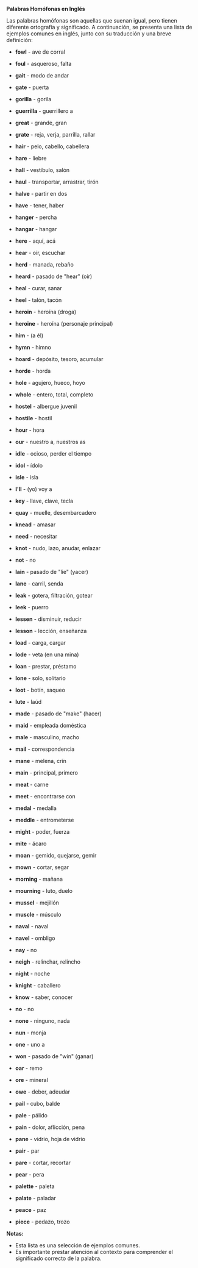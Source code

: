 **Palabras Homófonas en Inglés**

Las palabras homófonas son aquellas que suenan igual, pero tienen diferente ortografía y significado. A continuación, se presenta una lista de ejemplos comunes en inglés, junto con su traducción y una breve definición:

*   **fowl** - ave de corral
*   **foul** - asqueroso, falta

*   **gait** - modo de andar
*   **gate** - puerta

*   **gorilla** - gorila
*   **guerrilla** - guerrillero a

*   **great** - grande, gran
*   **grate** - reja, verja, parrilla, rallar

*   **hair** - pelo, cabello, cabellera
*   **hare** - liebre

*   **hall** - vestíbulo, salón
*   **haul** - transportar, arrastrar, tirón

*   **halve** - partir en dos
*   **have** - tener, haber

*   **hanger** - percha
*   **hangar** - hangar

*   **here** - aquí, acá
*   **hear** - oír, escuchar

*   **herd** - manada, rebaño
*   **heard** - pasado de "hear" (oír)

*   **heal** - curar, sanar
*   **heel** - talón, tacón

*   **heroin** - heroína (droga)
*   **heroine** - heroína (personaje principal)

*   **him** - (a él)
*   **hymn** - himno

*   **hoard** - depósito, tesoro, acumular
*   **horde** - horda

*   **hole** - agujero, hueco, hoyo
*   **whole** - entero, total, completo

*   **hostel** - albergue juvenil
*   **hostile** - hostil

*   **hour** - hora
*   **our** - nuestro a, nuestros as

*   **idle** - ocioso, perder el tiempo
*   **idol** - ídolo

*   **isle** - isla
*   **I'll** - (yo) voy a

*   **key** - llave, clave, tecla
*   **quay** - muelle, desembarcadero

*   **knead** - amasar
*   **need** - necesitar

*   **knot** - nudo, lazo, anudar, enlazar
*   **not** - no

*   **lain** - pasado de "lie" (yacer)
*   **lane** - carril, senda

*   **leak** - gotera, filtración, gotear
*   **leek** - puerro

*   **lessen** - disminuir, reducir
*   **lesson** - lección, enseñanza

*   **load** - carga, cargar
*   **lode** - veta (en una mina)

*   **loan** - prestar, préstamo
*   **lone** - solo, solitario

*   **loot** - botín, saqueo
*   **lute** - laúd

*   **made** - pasado de "make" (hacer)
*   **maid** - empleada doméstica

*   **male** - masculino, macho
*   **mail** - correspondencia

*   **mane** - melena, crín
*   **main** - principal, primero

*   **meat** - carne
*   **meet** - encontrarse con

*   **medal** - medalla
*   **meddle** - entrometerse

*   **might** - poder, fuerza
*   **mite** - ácaro

*   **moan** - gemido, quejarse, gemir
*   **mown** - cortar, segar

*   **morning** - mañana
*   **mourning** - luto, duelo

*   **mussel** - mejillón
*   **muscle** - músculo

*   **naval** - naval
*   **navel** - ombligo

*   **nay** - no
*   **neigh** - relinchar, relincho

*   **night** - noche
*   **knight** - caballero

*   **know** - saber, conocer
*   **no** - no
*   **none** - ninguno, nada
*   **nun** - monja

*   **one** - uno a
*   **won** - pasado de "win" (ganar)

*   **oar** - remo
*   **ore** - mineral

*   **owe** - deber, adeudar

*   **pail** - cubo, balde
*   **pale** - pálido

*   **pain** - dolor, aflicción, pena
*   **pane** - vidrio, hoja de vidrio

*   **pair** - par
*   **pare** - cortar, recortar
*   **pear** - pera

*   **palette** - paleta
*   **palate** - paladar
*   **peace** - paz
*   **piece** - pedazo, trozo

**Notas:**

*   Esta lista es una selección de ejemplos comunes.
*   Es importante prestar atención al contexto para comprender el significado correcto de la palabra.



